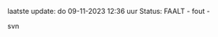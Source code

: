 laatste update: 
do 09-11-2023 12:36   uur 
Status: FAALT - fout - 
<div class="service R">svn</div>